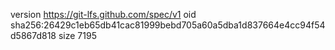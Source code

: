 version https://git-lfs.github.com/spec/v1
oid sha256:26429c1eb65db41cac81999bebd705a60a5dba1d837664e4cc94f54d5867d818
size 7195
